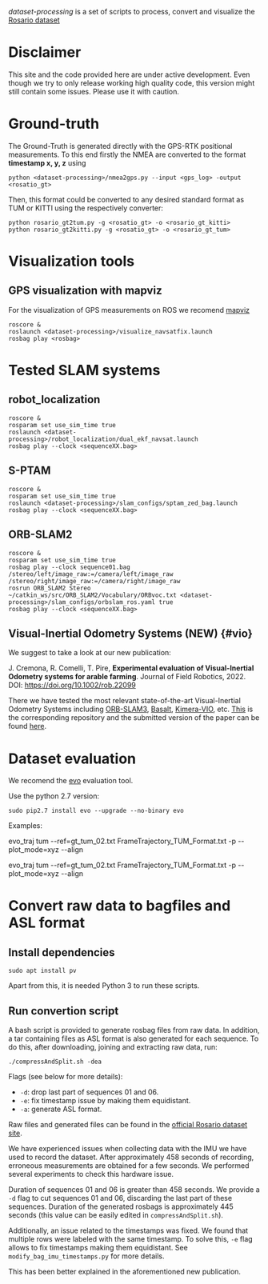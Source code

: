 *dataset-processing* is a set of scripts to process, convert and visualize the [Rosario dataset](http://www.cifasis-conicet.gov.ar/robot)


# Disclaimer
This site and the code provided here are under active development. Even though we try to only release working high quality code, this version might still contain some issues. Please use it with caution.

[//]: # (Use the S-PTAM branch https://gitlab.com/taihu/sptam/tree/ras_2017_sptam_full_working to make S-PTAM work properly on the Rosario dataset.)


# Ground-truth
The Ground-Truth is generated directly with the GPS-RTK positional measurements. To this end firstly the NMEA are converted to the format **timestamp x, y, z** using

	python <dataset-processing>/nmea2gps.py --input <gps_log> -output <rosatio_gt>

Then, this format could be converted to any desired standard format as TUM or KITTI using the respectively converter:

	python rosario_gt2tum.py -g <rosatio_gt> -o <rosario_gt_kitti>
	python rosario_gt2kitti.py -g <rosatio_gt> -o <rosario_gt_tum>


[//]: # (The S-PTAM log file has the estimated pose indicated with the keyword TRACKED_FRAME_POSE, so:)
[//]: # (TRACKED_FRAME_POSE: timestamp frame_number r00 r01 r02 tx r10 r11 r12 ty r20 r21 r22 tz Cov00 .. Covxx)

# Visualization tools

## GPS visualization with mapviz

For the visualization of GPS measurements on ROS we recomend [mapviz](https://github.com/swri-robotics/mapviz)

	roscore &
	roslaunch <dataset-processing>/visualize_navsatfix.launch
	rosbag play <rosbag>

# Tested SLAM systems

## robot_localization
	roscore &
	rosparam set use_sim_time true
	roslaunch <dataset-processing>/robot_localization/dual_ekf_navsat.launch
	rosbag play --clock <sequenceXX.bag>


## S-PTAM

	roscore &
	rosparam set use_sim_time true
	roslaunch <dataset-processing>/slam_configs/sptam_zed_bag.launch
	rosbag play --clock <sequenceXX.bag>

## ORB-SLAM2

	roscore &
	rosparam set use_sim_time true
	rosbag play --clock sequence01.bag /stereo/left/image_raw:=/camera/left/image_raw /stereo/right/image_raw:=/camera/right/image_raw
	rosrun ORB_SLAM2 Stereo ~/catkin_ws/src/ORB_SLAM2/Vocabulary/ORBvoc.txt <dataset-processing>/slam_configs/orbslam_ros.yaml true
	rosbag play --clock <sequenceXX.bag>

[//]: # (The output trajectory is stored as FrameTrajectory_TUM_Format.txt)

[//]: # (If ORB-SLAM crashes, it is possible to recover the estimated trajectory from the file tracked_poses_tum.log)

## Visual-Inertial Odometry Systems (NEW) {#vio}

We suggest to take a look at our new publication:

J. Cremona, R. Comelli, T. Pire, **Experimental evaluation of Visual-Inertial Odometry systems for arable farming**. Journal of Field Robotics, 2022. DOI: https://doi.org/10.1002/rob.22099

There we have tested the most relevant state-of-the-art Visual-Inertial Odometry Systems including [ORB-SLAM3](https://arxiv.org/abs/2206.05066), [Basalt](https://gitlab.com/VladyslavUsenko/basalt), [Kimera-VIO](https://github.com/MIT-SPARK/Kimera-VIO), etc.
[This](https://github.com/CIFASIS/slam_agricultural_evaluation) is the corresponding repository and the submitted version of the paper can be found [here](https://arxiv.org/abs/2206.05066).

# Dataset evaluation

We recomend the [evo](https://github.com/MichaelGrupp/evo) evaluation tool.

Use the python 2.7 version:

	sudo pip2.7 install evo --upgrade --no-binary evo


Examples:

evo_traj tum --ref=gt_tum_02.txt FrameTrajectory_TUM_Format.txt -p --plot_mode=xyz --align

evo_traj tum --ref=gt_tum_02.txt FrameTrajectory_TUM_Format.txt -p --plot_mode=xyz --align

[//]: # (# Script to upload data)

[//]: # (compressAndSplit.sh)

# Convert raw data to bagfiles and ASL format
## Install dependencies

	sudo apt install pv

Apart from this, it is needed Python 3 to run these scripts.

## Run convertion script
A bash script is provided to generate rosbag files from raw data.
In addition, a tar containing files as ASL format is also generated for each sequence.
To do this, after downloading, joining and extracting raw data, run:
```
./compressAndSplit.sh -dea
```
Flags (see below for more details):

* `-d`: drop last part of sequences 01 and 06.
* `-e`: fix timestamp issue by making them equidistant.
* `-a`: generate ASL format.

Raw files and generated files can be found in the [official Rosario dataset site](http://www.cifasis-conicet.gov.ar/robot).

We have experienced issues when collecting data with the IMU we have used to record the dataset.
After approximately 458 seconds of recording, erroneous measurements are obtained for a few seconds.
We performed several experiments to check this hardware issue.

Duration of sequences 01 and 06 is greater than 458 seconds. We provide a `-d` flag to cut sequences 01 and 06,
discarding the last part of these sequences. Duration of the generated rosbags is approximately 445 seconds
(this value can be easily edited in `compressAndSplit.sh`).

Additionally, an issue related to the timestamps was fixed. We found that multiple rows were labeled with the same timestamp.
To solve this, `-e` flag allows to fix timestamps making them equidistant.
See `modify_bag_imu_timestamps.py` for more details.

This has been better explained in the aforementioned new publication.